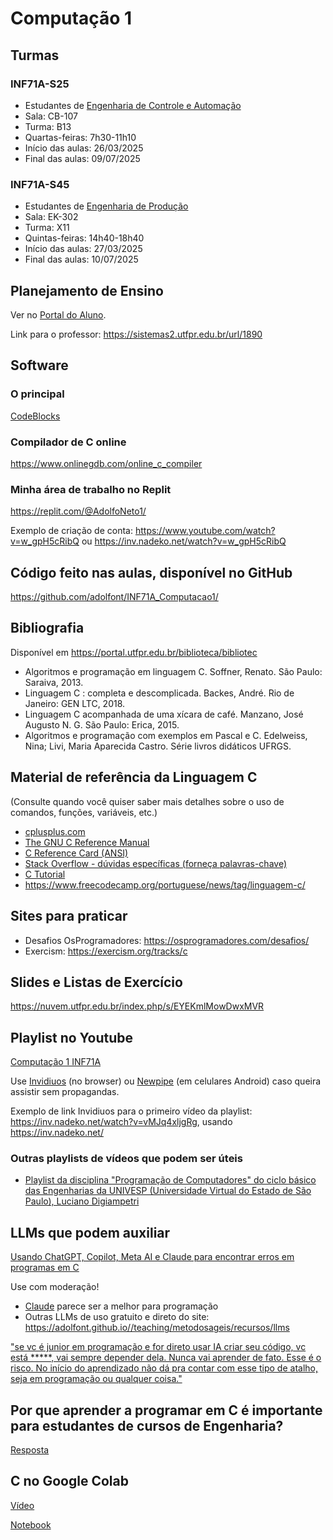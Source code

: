 # Computação 1

## Turmas

### INF71A-S25 
- Estudantes de [Engenharia de Controle e Automação](https://www.utfpr.edu.br/cursos/coordenacoes/graduacao/curitiba/ct-engenharia-de-controle-e-automacao)
- Sala: CB-107
- Turma: B13
- Quartas-feiras: 7h30-11h10
- Início das aulas: 26/03/2025
- Final das aulas: 09/07/2025

### INF71A-S45 

- Estudantes de [Engenharia de Produção](https://www.utfpr.edu.br/cursos/graduacao/bacharelado/engenharia-de-producao)
- Sala:  EK-302
- Turma: X11
- Quintas-feiras: 14h40-18h40
- Início das aulas: 27/03/2025
- Final das aulas: 10/07/2025



## Planejamento de Ensino

Ver no [Portal do Aluno](https://www.utfpr.edu.br/alunos/portal-do-aluno).

Link para o professor: <https://sistemas2.utfpr.edu.br/url/1890>

## Software

### O principal

[CodeBlocks](https://www.codeblocks.org/)

### Compilador de C online

<https://www.onlinegdb.com/online_c_compiler>

### Minha área de trabalho no Replit

<https://replit.com/@AdolfoNeto1/>

Exemplo de criação de conta: <https://www.youtube.com/watch?v=w_gpH5cRibQ> ou <https://inv.nadeko.net/watch?v=w_gpH5cRibQ>

## Código feito nas aulas, disponível no GitHub

<https://github.com/adolfont/INF71A_Computacao1/>


## Bibliografia

Disponível em <https://portal.utfpr.edu.br/biblioteca/bibliotec>

- Algoritmos e programação em linguagem C. Soffner, Renato. São Paulo: Saraiva, 2013.
- Linguagem C : completa e descomplicada. Backes, André. Rio de Janeiro: GEN LTC, 2018.
- Linguagem C acompanhada de uma xícara de café. Manzano, José Augusto N. G. São Paulo: Erica, 2015.
- Algoritmos e programação com exemplos em Pascal e C. Edelweiss, Nina; Livi, Maria Aparecida Castro. Série livros didáticos UFRGS.

## Material de referência da Linguagem C

(Consulte quando você quiser saber mais detalhes sobre o uso de comandos, funções, variáveis, etc.)

- [cplusplus.com](https://www.cplusplus.com/reference/)  
- [The GNU C Reference Manual](https://www.gnu.org/software/gnu-c-manual/gnu-c-manual.html)  
- [C Reference Card (ANSI)](https://users.ece.utexas.edu/~adnan/c-refcard.pdf)  
- [Stack Overflow - dúvidas específicas (forneça palavras-chave)](https://stackoverflow.com/ "Stack Overflow - dúvidas específicas (forneça palavras-chave)")  
- [C Tutorial](https://www.w3schools.com/c/)
- <https://www.freecodecamp.org/portuguese/news/tag/linguagem-c/>

## Sites para praticar

- Desafios OsProgramadores: <https://osprogramadores.com/desafios/>
- Exercism: <https://exercism.org/tracks/c>

## Slides e Listas de Exercício


<https://nuvem.utfpr.edu.br/index.php/s/EYEKmlMowDwxMVR>

<!-- K... Brian https://www.amazon.com.br/Programming-Language-Brian-W-Kernighan/dp/0131103628 --> 

## Playlist no Youtube

[Computação 1 INF71A](https://www.youtube.com/playlist?list=PLr0nplfR1PLeDraXsWjEQDbbsgKRw4leU)

Use [Invidiuos](https://docs.invidious.io/instances/) (no browser) ou [Newpipe](https://newpipe.net/) (em celulares Android) caso queira assistir sem propagandas.

Exemplo de link Invidiuos para o primeiro vídeo da playlist: <https://inv.nadeko.net/watch?v=vMJq4xljgRg>, usando <https://inv.nadeko.net/>

### Outras playlists de vídeos que podem ser úteis

- [Playlist da disciplina "Programação de Computadores" do ciclo básico das Engenharias da UNIVESP (Universidade Virtual do Estado de São Paulo), Luciano Digiampetri](https://youtube.com/playlist?list=PL_JAaU8k6DQW_X6yHtTTuw9F6pF_0nvfy&si=q0kxkBxKOS-Dfl_3)

## LLMs que podem auxiliar

[Usando ChatGPT, Copilot, Meta AI e Claude para encontrar erros em programas em C](https://www.youtube.com/watch?v=TtO6qGOqGFs)

Use com moderação!

- [Claude](https://bit.ly/ClaudeComputacao1) parece ser a melhor para programação
- Outras LLMs de uso gratuito e direto do site: <https://adolfont.github.io//teaching/metodosageis/recursos/llms>

["se vc é junior em programação e for direto usar IA criar seu código, vc está *****, vai sempre depender dela. Nunca vai aprender de fato. Esse é o risco. No início do aprendizado não dá pra contar com esse tipo de atalho, seja em programação ou qualquer coisa."](https://www.youtube.com/shorts/D5hQgwywsmc)

## Por que aprender a programar em C é importante para estudantes de cursos de Engenharia?

[Resposta](./porque.md)


## C no Google Colab

[Vídeo](https://www.youtube.com/watch?v=Ka-s6OGQhmc)


[Notebook](https://colab.research.google.com/drive/1ZhnJTkDsB83Fa8ciH7AolgRN0lgHT-np?usp=sharing)
